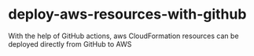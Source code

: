 # deploy-aws-resources-with-github

With the help of GitHub actions, aws CloudFormation resources can be deployed directly from GitHub to AWS

